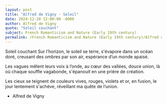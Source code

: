 ```yaml
---
layout: post
title: "Alfred de Vigny - Soleil"
date: 2024-12-28 12:00:00 -0000
author: Alfred de Vigny
quote: "Soleil couchant"
subject: French Romanticism and Nature (Early 19th century)
permalink: /French Romanticism and Nature (Early 19th century)/Alfred de Vigny/Alfred de Vigny - Soleil
---
```


Soleil couchant
Sur l’horizon, le soleil se terre,
s'évapore dans un océan doré,
creusant des ombres par son air,
espérance d’un monde apaisé.

Les vagues mêlent leurs voix à l’onde,
au cœur des vallées, douce union,
là où chaque souffle vagabonde,
s'épanouit en une prière de création.

Les cieux se teignent de couleurs vives,
rouges, violets et or, en fusion,
le jour lentement s'achève,
réveillant ma quête de l’union.

- Alfred de Vigny
